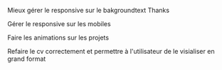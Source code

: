 Mieux gérer le responsive sur le bakgroundtext Thanks

Gérer le responsive sur les mobiles

Faire les animations sur les projets

Refaire le cv correctement et permettre à l'utilisateur de le visialiser en grand format

